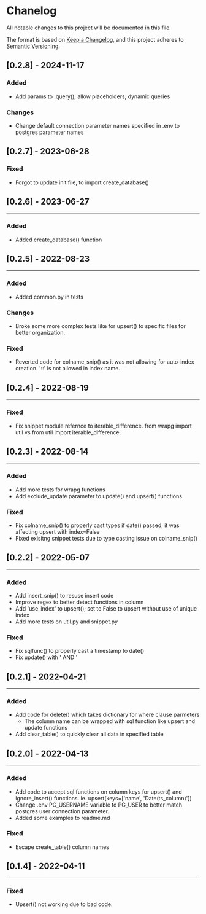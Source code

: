 # Chanelog

All notable changes to this project will be documented in this file.

The format is based on [Keep a Changelog](https://keepachangelog.com/en/1.0.0/),
and this project adheres to [Semantic Versioning](https://semver.org/spec/v2.0.0.html).

## [0.2.8] - 2024-11-17

### Added

- Add params to .query(); allow placeholders, dynamic queries

### Changes

- Change default connection parameter names specified in .env to postgres parameter names

## [0.2.7] - 2023-06-28

### Fixed

- Forgot to update init file, to import create_database()

## [0.2.6] - 2023-06-27

---

### Added

- Added create_database() function

## [0.2.5] - 2022-08-23

---

### Added

- Added common.py in tests

### Changes

- Broke some more complex tests like for upsert() to specific files for better organization.

### Fixed

- Reverted code for colname_snip() as it was not allowing for auto-index creation. '::' is not allowed in index name.

## [0.2.4] - 2022-08-19

---

### Fixed

- Fix snippet module refernce to iterable_difference. from wrapg import util vs from util import iterable_difference.

## [0.2.3] - 2022-08-14

---

### Added

- Add more tests for wrapg functions
- Add exclude_update parameter to update() and upsert() functions

### Fixed

- Fix colname_snip() to properly cast types if date() passed; it was affecting upsert with index=False
- Fixed exisitng snippet tests due to type casting issue on colname_snip()

## [0.2.2] - 2022-05-07

---

### Added

- Add insert_snip() to resuse insert code
- Improve regex to better detect functions in column
- Add 'use_index' to upsert(); set to False to upsert without use of unique index
- Add more tests on util.py and snippet.py

### Fixed

- Fix sqlfunc() to properly cast a timestamp to date()
- Fix update() with ' AND '

## [0.2.1] - 2022-04-21

---

### Added

- Add code for delete() which takes dictionary for where clause parmeters
  - The column name can be wrapped with sql function like upsert and update functions
- Add clear_table() to quickly clear all data in specified table

## [0.2.0] - 2022-04-13

---

### Added

- Add code to accept sql functions on column keys for upsert() and ignore_insert() functions.
  ie. upsert(keys=['name', 'Date(ts_column)'])
- Change .env PG_USERNAME variable to PG_USER to better match postgres user connection parameter.
- Added some examples to readme.md

### Fixed

- Escape create_table() column names

## [0.1.4] - 2022-04-11

---

### Fixed

- Upsert() not working due to bad code.
